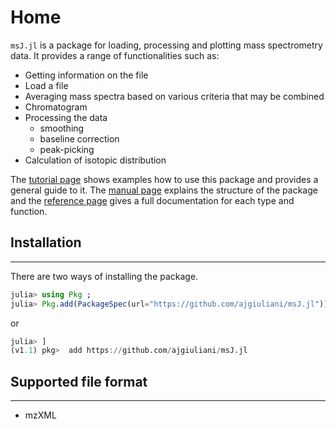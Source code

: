 Home
====

`msJ.jl` is a package for loading, processing and plotting mass spectrometry data. It provides a range of functionalities such as:
* Getting information on the file
* Load a file
* Averaging mass spectra based on various criteria that may be combined
* Chromatogram
* Processing the data
   - smoothing
   - baseline correction
   - peak-picking
* Calculation of isotopic distribution

The [tutorial page](tutorial.md) shows examples how to use this package and provides a general guide to it. The [manual page](manual.md) explains the structure of the package and the [reference page](reference.md) gives a full documentation for each type and function.


## Installation
---------------
There are two ways of installing the package.
```julia
julia> using Pkg ;
julia> Pkg.add(PackageSpec(url="https://github.com/ajgiuliani/msJ.jl"))
```

or

```julia
julia> ]
(v1.1) pkg>  add https://github.com/ajgiuliani/msJ.jl
```


## Supported file format
-----------
  - mzXML
